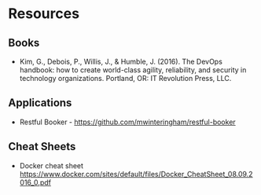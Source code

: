 # Resources

## Books

* Kim, G., Debois, P., Willis, J., & Humble, J. (2016). The DevOps handbook: how to create world-class agility, reliability, and security in technology organizations. Portland, OR: IT Revolution Press, LLC.

## Applications

* Restful Booker - <https://github.com/mwinteringham/restful-booker>

## Cheat Sheets

* Docker cheat sheet <https://www.docker.com/sites/default/files/Docker_CheatSheet_08.09.2016_0.pdf>
